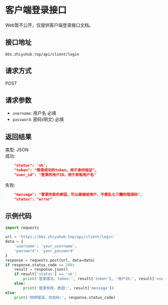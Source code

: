 # 客户端登录接口

Web暂不公开，仅提供客户端登录接口文档。  

## 接口地址
```url
bbs.zhiyuhub.top/api/client/login
```

## 请求方式
POST

## 请求参数
- `username`: 用户名 必填  
- `password`: 密码(明文) 必填  

## 返回结果
类型: JSON  
成功:
```json  
    "status": 'ok',
    "token": "登录成功的token，用于身份验证",
    "user_id": "登录的用户ID，用于获取用户名"
```
失败:  
```json  
    "message": "登录失败的原因，可以直接给用户，不是乱七八糟的错误码",    
    "status": "error"
```  

## 示例代码
```Python
import requests

url = 'https://bbs.zhiyuhub.top/api/client/login'
data = {
    'username': 'your_username',
    'password': 'your_password'
}
response = requests.post(url, data=data)
if response.status_code == 200:
    result = response.json()
    if result['status'] == 'ok':
        print('登录成功，token:', result['token'], '用户ID:', result['user_id'])
    else:
        print('登录失败，原因:', result['message'])
else:
    print('网络错误，状态码:', response.status_code)
```